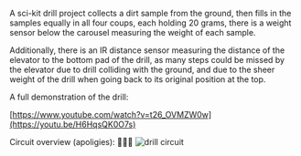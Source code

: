A sci-kit drill project collects a dirt sample from the ground, then fills in the samples equally in all four coups, each holding 20 grams, there is a weight sensor below the carousel measuring the weight of each sample.

Additionally, there is an IR distance sensor measuring the distance of the elevator to the bottom pad of the drill, as many steps could be missed by the elevator due to drill colliding with the ground, and due to the sheer weight of the drill when going back to its original position at the top.

A full demonstration of the drill: 

[https://www.youtube.com/watch?v=t26_OVMZW0w](https://youtu.be/H6HqsQK0O7s)

Circuit overview (apoligies): 🍝🍝🍝
![drill circuit](https://github.com/user-attachments/assets/34c9777f-c85b-4123-9600-d55ee2266779)
